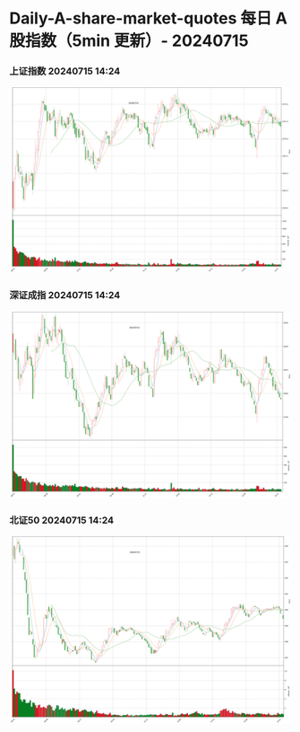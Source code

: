 
# Daily-A-share-market-quotes 每日 A 股指数（5min 更新）- 20240715

### 上证指数 20240715 14:24
![](./fig/2024/7/20240715-sh000001.png)

### 深证成指 20240715 14:24
![](./fig/2024/7/20240715-sz399001.png)

### 北证50 20240715 14:24
![](./fig/2024/7/20240715-bj899050.png)
